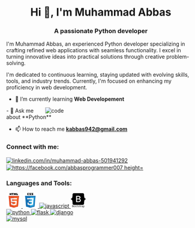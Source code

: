 <h1 align="center">Hi 👋, I'm Muhammad Abbas</h1>
<h3 align="center">A passionate Python developer</h3>
<p dir="auto">I'm Muhammad Abbas, an experienced Python developer specializing in crafting refined web applications with seamless functionality. I excel in turning innovative ideas into practical solutions through creative problem-solving.

I'm dedicated to continuous learning, staying updated with evolving skills, tools, and industry trends. Currently, I'm focused on enhancing my proficiency in web development.</p>
- 🌱 I’m currently learning **Web Developement**
 <img align="right" alt="code" width="400" src="https://cdn.dribbble.com/users/1162077/screenshots/3848914/programmer.gif">
- 💬 Ask me about **Python**

- 📫 How to reach me **kabbas942@gmail.com**
 
<h3 align="left">Connect with me:</h3>
<p align="left">
<a href="https://linkedin.com/in/linkedin.com/in/muhammad-abbas-501941292" target="blank"><img align="center" srchttps://icons8.com/icon/13912/facebook" alt="linkedin.com/in/muhammad-abbas-501941292" height="30" width="40" /></a>
 <a href="https://facebook.com/abbasprogrammer007" target="blank"><img align="center" src="https://raw.githubusercontent.com/rahuldkjain/github-profile-readme-generator/master/src/images/icons/Social/linked-in-alt.svg" alt="https://facebook.com/abbasprogrammer007 height="30" width="40" /></a>
</p>


<h3 align="left">Languages and Tools:</h3>
<p align="left">
 <a href="https://www.w3.org/html/" target="_blank" rel="noreferrer"> <img src="https://raw.githubusercontent.com/devicons/devicon/master/icons/html5/html5-original-wordmark.svg" alt="html5" width="40" height="40"/> </a> 
  <a href="https://www.w3schools.com/css/" target="_blank" rel="noreferrer"> <img src="https://raw.githubusercontent.com/devicons/devicon/master/icons/css3/css3-original-wordmark.svg" alt="css3" width="40" height="40"/> </a>
<a href="https://developer.mozilla.org/en-US/docs/Web/JavaScript" target="_blank" rel="noreferrer"> <img src="https://camo.githubusercontent.com/0418a2bf25601cc5d8fae74f654b10d5734360ff2b1bb3b2fea4bb086baf5586/68747470733a2f2f74656368737461636b2d67656e657261746f722e76657263656c2e6170702f6a732d69636f6e2e737667" alt="javascript" width="40" height="40"/> </a><a href="https://getbootstrap.com" target="_blank" rel="noreferrer"> <img src="https://raw.githubusercontent.com/devicons/devicon/master/icons/bootstrap/bootstrap-plain-wordmark.svg" alt="bootstrap" width="40" height="40"/> </a><br>
<a href="https://www.python.org" target="_blank" rel="noreferrer"> <img src="https://camo.githubusercontent.com/52ec9548f75773e7841dd77f89a654e8a0bc2cce02da2eb43f84240f50351512/68747470733a2f2f74656368737461636b2d67656e657261746f722e76657263656c2e6170702f707974686f6e2d69636f6e2e737667" alt="python" width="40" height="40"/> </a>
<a href="https://flask.palletsprojects.com/" target="_blank" rel="noreferrer"> <img src="https://www.vectorlogo.zone/logos/pocoo_flask/pocoo_flask-icon.svg" alt="flask" width="40" height="40"/> </a>
 <a href="https://www.djangoproject.com/" target="_blank" rel="noreferrer"> <img src="https://camo.githubusercontent.com/b24750380ccf58b0c7d79c7875d7300b2b99a49061c7e4199ac077c4713f7156/68747470733a2f2f74656368737461636b2d67656e657261746f722e76657263656c2e6170702f646a616e676f2d69636f6e2e737667" alt="django" width="40" height="40"/> </a><br>
<a href="https://www.mysql.com/" target="_blank" rel="noreferrer"> <img src="https://camo.githubusercontent.com/69fa8ed185f6026de241b4a3eb05855be4660cbc2d36f01b9e9b64e32e0472da/68747470733a2f2f74656368737461636b2d67656e657261746f722e76657263656c2e6170702f6d7973716c2d69636f6e2e737667" alt="mysql" width="40" height="40"/> </a>  </p>

